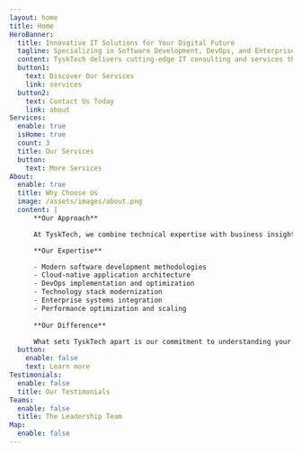 ```yaml
---
layout: home
title: Home
HeroBanner:
  title: Innovative IT Solutions for Your Digital Future
  tagline: Specializing in Software Development, DevOps, and Enterprise Software & System Architecture
  content: TyskTech delivers cutting-edge IT consulting and services that transform your business challenges into technological advantages. Our expert team creates custom solutions that drive efficiency, scalability, and innovation.
  button1:
    text: Discover Our Services
    link: services
  button2:
    text: Contact Us Today
    link: about
Services:
  enable: true
  isHome: true
  count: 3
  title: Our Services
  button:
    text: More Services
About:
  enable: true
  title: Why Choose Us
  image: /assets/images/about.png
  content: |
      **Our Approach** 

      At TyskTech, we combine technical expertise with business insight. We don't just implement technology – we solve business problems. Our consultative approach ensures that every solution we deliver creates measurable value for your organization.

      **Our Expertise**

      - Modern software development methodologies
      - Cloud-native application architecture
      - DevOps implementation and optimization
      - Technology stack modernization
      - Enterprise systems integration
      - Performance optimization and scaling
      
      **Our Difference**

      What sets TyskTech apart is our commitment to understanding your business first. Technology should serve your goals, not dictate them. We work closely with your team to ensure our solutions align perfectly with your vision and objectives.
  button:
    enable: false
    text: Learn more
Testimonials:
  enable: false
  title: Our Testimonials
Teams:
  enable: false
  title: The Leadership Team
Map:
  enable: false
---
```

